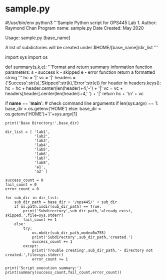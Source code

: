 # sample.py
#!/usr/bin/env python3
'''Sample Python script for OPS445 Lab 1.
   Author: Raymond Chan
   Program name: sample.py
   Date Created: May 2020

   Usage: sample.py [base_name]

   A list of subdictories will be created under $HOME/[base_name]/dir_list
   '''

import sys
import os

def summary(s,k,e):
    '''Format and return summary information
       function parameters:
       s - success
       k - skipped
       e - error 
       function return a formatted string '''
    hc = '|'
    vc = '|'
    headers = {'Success':str(s),'Skipped':str(k),'Error':str(e)}
    for header in headers.keys():
        hc = hc + header.center(len(header)+4,'-') + '|'
        vc = vc + headers[header].center(len(header)+4,' ') + '|'
    return hc + '\n' + vc

if __name__ == '__main__':
    # check command line arguments
    if len(sys.argv) == 1:
        base_dir = os.getenv('HOME')
    else:
        base_dir = os.getenv('HOME')+'/'+sys.argv[1]

    print('Base Directory:',base_dir)

    dir_list = [ 'lab1',
                 'lab2',
                 'lab3',
                 'lab4',
                 'lab5',
                 'lab6',
                 'lab7',
                 'lab8',
                 'a1',
                 'a2' ]

    success_count = 0
    fail_count = 0
    error_count = 0

    for sub_dir in dir_list:
        sub_dir_path = base_dir + '/ops445/' + sub_dir
        if os.path.isdir(sub_dir_path) == True:
            print('Subdirectory',sub_dir_path,'already exist, skipped.',file=sys.stderr)
            fail_count += 1
        else:
            try:
                os.mkdir(sub_dir_path,mode=0o755)
                print('Subdirectory',sub_dir_path,'created.')
                success_count += 1
            except:
                print('Trouble creating',sub_dir_path,'- directory not created.',file=sys.stderr)
                error_count += 1
    
    print('Script execution summary:')
    print(summary(success_count,fail_count,error_count))

